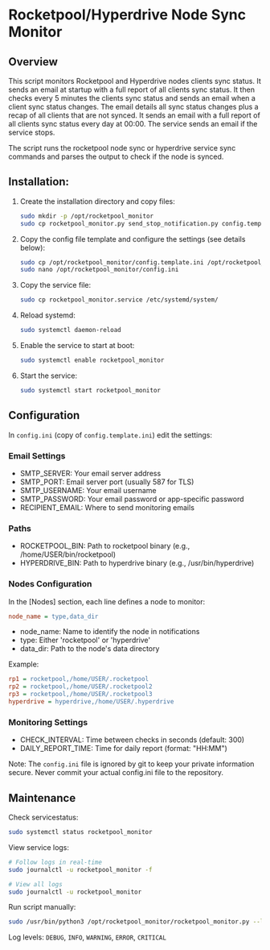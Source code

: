 # Rocketpool/Hyperdrive Node Sync Monitor
## Overview
This script monitors Rocketpool and Hyperdrive nodes clients sync status.
It sends an email at startup with a full report of all clients sync status.
It then checks every 5 minutes the clients sync status and sends an email when a client sync status changes. The email details all sync status changes plus a recap of all clients that are not synced.
It sends an email with a full report of all clients sync status every day at 00:00.
The service sends an email if the service stops.

The script runs the rocketpool node sync or hyperdrive service sync commands and parses the output to check if the node is synced.

## Installation:
1. Create the installation directory and copy files:
   ```bash
   sudo mkdir -p /opt/rocketpool_monitor
   sudo cp rocketpool_monitor.py send_stop_notification.py config.template.ini /opt/rocketpool_monitor/
   ```
2. Copy the config file template and configure the settings (see details below):
   ```bash
   sudo cp /opt/rocketpool_monitor/config.template.ini /opt/rocketpool_monitor/config.ini
   sudo nano /opt/rocketpool_monitor/config.ini
   ```
3. Copy the service file:
   ```bash
   sudo cp rocketpool_monitor.service /etc/systemd/system/
   ```
4. Reload systemd:
   ```bash
   sudo systemctl daemon-reload
   ```
5. Enable the service to start at boot:
   ```bash
   sudo systemctl enable rocketpool_monitor
   ```
6. Start the service:
   ```bash
   sudo systemctl start rocketpool_monitor
   ```
## Configuration
In `config.ini` (copy of `config.template.ini`) edit the settings:

### Email Settings
- SMTP_SERVER: Your email server address
- SMTP_PORT: Email server port (usually 587 for TLS)
- SMTP_USERNAME: Your email username
- SMTP_PASSWORD: Your email password or app-specific password
- RECIPIENT_EMAIL: Where to send monitoring emails

### Paths
- ROCKETPOOL_BIN: Path to rocketpool binary (e.g., /home/USER/bin/rocketpool)
- HYPERDRIVE_BIN: Path to hyperdrive binary (e.g., /usr/bin/hyperdrive)

### Nodes Configuration
In the [Nodes] section, each line defines a node to monitor:
```ini
node_name = type,data_dir
```
- node_name: Name to identify the node in notifications
- type: Either 'rocketpool' or 'hyperdrive'
- data_dir: Path to the node's data directory

Example:
```ini
rp1 = rocketpool,/home/USER/.rocketpool
rp2 = rocketpool,/home/USER/.rocketpool2
rp3 = rocketpool,/home/USER/.rocketpool3
hyperdrive = hyperdrive,/home/USER/.hyperdrive
```

### Monitoring Settings
- CHECK_INTERVAL: Time between checks in seconds (default: 300)
- DAILY_REPORT_TIME: Time for daily report (format: "HH:MM")

Note: The `config.ini` file is ignored by git to keep your private information secure. Never commit your actual config.ini file to the repository.

## Maintenance
Check servicestatus:
   ```bash
   sudo systemctl status rocketpool_monitor
   ```
View service logs:
   ```bash
   # Follow logs in real-time
   sudo journalctl -u rocketpool_monitor -f
   
   # View all logs
   sudo journalctl -u rocketpool_monitor
   ```
Run script manually:
```bash
sudo /usr/bin/python3 /opt/rocketpool_monitor/rocketpool_monitor.py --log-level INFO
```
Log levels: `DEBUG`, `INFO`, `WARNING`, `ERROR`, `CRITICAL`



